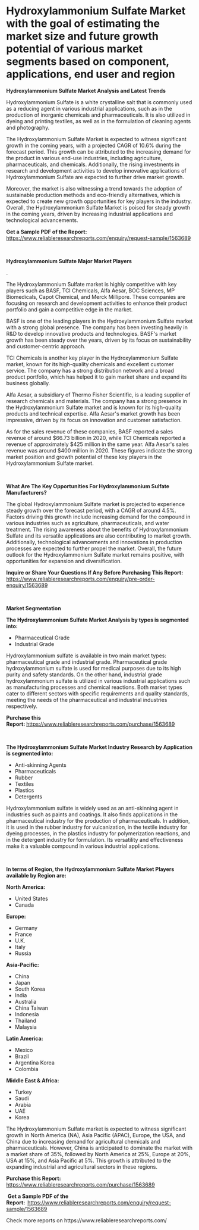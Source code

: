 <p><h1>Hydroxylammonium Sulfate Market with the goal of estimating the market size and future growth potential of various market segments based on component, applications, end user and region</h1></p><p><strong>Hydroxylammonium Sulfate Market Analysis and Latest Trends</strong></p>
<p><p>Hydroxylammonium Sulfate is a white crystalline salt that is commonly used as a reducing agent in various industrial applications, such as in the production of inorganic chemicals and pharmaceuticals. It is also utilized in dyeing and printing textiles, as well as in the formulation of cleaning agents and photography.</p><p>The Hydroxylammonium Sulfate Market is expected to witness significant growth in the coming years, with a projected CAGR of 10.6% during the forecast period. This growth can be attributed to the increasing demand for the product in various end-use industries, including agriculture, pharmaceuticals, and chemicals. Additionally, the rising investments in research and development activities to develop innovative applications of Hydroxylammonium Sulfate are expected to further drive market growth.</p><p>Moreover, the market is also witnessing a trend towards the adoption of sustainable production methods and eco-friendly alternatives, which is expected to create new growth opportunities for key players in the industry. Overall, the Hydroxylammonium Sulfate Market is poised for steady growth in the coming years, driven by increasing industrial applications and technological advancements.</p></p>
<p><strong>Get a Sample PDF of the Report:&nbsp;</strong> <a href="https://www.reliableresearchreports.com/enquiry/request-sample/1563689">https://www.reliableresearchreports.com/enquiry/request-sample/1563689</a></p>
<p>&nbsp;</p>
<p><strong>Hydroxylammonium Sulfate Major Market Players</strong></p>
<p><p>.</p><p>The Hydroxylammonium Sulfate market is highly competitive with key players such as BASF, TCI Chemicals, Alfa Aesar, BOC Sciences, MP Biomedicals, Capot Chemical, and Merck Millipore. These companies are focusing on research and development activities to enhance their product portfolio and gain a competitive edge in the market.</p><p>BASF is one of the leading players in the Hydroxylammonium Sulfate market with a strong global presence. The company has been investing heavily in R&D to develop innovative products and technologies. BASF's market growth has been steady over the years, driven by its focus on sustainability and customer-centric approach.</p><p>TCI Chemicals is another key player in the Hydroxylammonium Sulfate market, known for its high-quality chemicals and excellent customer service. The company has a strong distribution network and a broad product portfolio, which has helped it to gain market share and expand its business globally.</p><p>Alfa Aesar, a subsidiary of Thermo Fisher Scientific, is a leading supplier of research chemicals and materials. The company has a strong presence in the Hydroxylammonium Sulfate market and is known for its high-quality products and technical expertise. Alfa Aesar's market growth has been impressive, driven by its focus on innovation and customer satisfaction.</p><p>As for the sales revenue of these companies, BASF reported a sales revenue of around $66.73 billion in 2020, while TCI Chemicals reported a revenue of approximately $425 million in the same year. Alfa Aesar's sales revenue was around $400 million in 2020. These figures indicate the strong market position and growth potential of these key players in the Hydroxylammonium Sulfate market.</p></p>
<p>&nbsp;</p>
<p><strong>What Are The Key Opportunities For Hydroxylammonium Sulfate Manufacturers?</strong></p>
<p><p>The global Hydroxylammonium Sulfate market is projected to experience steady growth over the forecast period, with a CAGR of around 4.5%. Factors driving this growth include increasing demand for the compound in various industries such as agriculture, pharmaceuticals, and water treatment. The rising awareness about the benefits of Hydroxylammonium Sulfate and its versatile applications are also contributing to market growth. Additionally, technological advancements and innovations in production processes are expected to further propel the market. Overall, the future outlook for the Hydroxylammonium Sulfate market remains positive, with opportunities for expansion and diversification.</p></p>
<p><strong>Inquire or Share Your Questions If Any Before Purchasing This Report:</strong> <a href="https://www.reliableresearchreports.com/enquiry/pre-order-enquiry/1563689">https://www.reliableresearchreports.com/enquiry/pre-order-enquiry/1563689</a></p>
<p>&nbsp;</p>
<p><strong>Market Segmentation</strong></p>
<p><strong>The Hydroxylammonium Sulfate Market Analysis by types is segmented into:</strong></p>
<p><ul><li>Pharmaceutical Grade</li><li>Industrial Grade</li></ul></p>
<p><p>Hydroxylammonium sulfate is available in two main market types: pharmaceutical grade and industrial grade. Pharmaceutical grade hydroxylammonium sulfate is used for medical purposes due to its high purity and safety standards. On the other hand, industrial grade hydroxylammonium sulfate is utilized in various industrial applications such as manufacturing processes and chemical reactions. Both market types cater to different sectors with specific requirements and quality standards, meeting the needs of the pharmaceutical and industrial industries respectively.</p></p>
<p><strong>Purchase this Report:&nbsp;</strong><a href="https://www.reliableresearchreports.com/purchase/1563689">https://www.reliableresearchreports.com/purchase/1563689</a></p>
<p>&nbsp;</p>
<p><strong>The Hydroxylammonium Sulfate Market Industry Research by Application is segmented into:</strong></p>
<p><ul><li>Anti-skinning Agents</li><li>Pharmaceuticals</li><li>Rubber</li><li>Textiles</li><li>Plastics</li><li>Detergents</li></ul></p>
<p><p>Hydroxylammonium sulfate is widely used as an anti-skinning agent in industries such as paints and coatings. It also finds applications in the pharmaceutical industry for the production of pharmaceuticals. In addition, it is used in the rubber industry for vulcanization, in the textile industry for dyeing processes, in the plastics industry for polymerization reactions, and in the detergent industry for formulation. Its versatility and effectiveness make it a valuable compound in various industrial applications.</p></p>
<p>&nbsp;</p>
<p><strong>In terms of Region, the Hydroxylammonium Sulfate Market Players available by Region are:</strong></p>
<p>
    <p> <strong> North America: </strong>
        <ul>
            <li>United States</li>
            <li>Canada</li>
        </ul>
        </p> 
    <p> <strong> Europe: </strong>
        <ul>
            <li>Germany</li>
            <li>France</li>
            <li>U.K.</li>
            <li>Italy</li>
            <li>Russia</li>
        </ul>
        </p> 
    <p> <strong> Asia-Pacific: </strong>
        <ul>
            <li>China</li>
            <li>Japan</li>
            <li>South Korea</li>
            <li>India</li>
            <li>Australia</li>
            <li>China Taiwan</li>
            <li>Indonesia</li>
            <li>Thailand</li>
            <li>Malaysia</li>
        </ul>
        </p> 
    <p> <strong> Latin America: </strong>
        <ul>
            <li>Mexico</li>
            <li>Brazil</li>
            <li>Argentina Korea</li>
            <li>Colombia</li>
        </ul>
        </p> 
    <p> <strong> Middle East & Africa: </strong>
        <ul>
            <li>Turkey</li>
            <li>Saudi</li>
            <li>Arabia</li>
            <li>UAE</li>
            <li>Korea</li>
        </ul>
    </p>
    </p>
<p><p>The Hydroxylammonium Sulfate market is expected to witness significant growth in North America (NA), Asia Pacific (APAC), Europe, the USA, and China due to increasing demand for agricultural chemicals and pharmaceuticals. However, China is anticipated to dominate the market with a market share of 35%, followed by North America at 25%, Europe at 20%, USA at 15%, and Asia Pacific at 5%. This growth is attributed to the expanding industrial and agricultural sectors in these regions.</p></p>
<p><strong>Purchase this Report: </strong><a href="https://www.reliableresearchreports.com/purchase/1563689">https://www.reliableresearchreports.com/purchase/1563689</a></p>
<p>&nbsp;<strong>Get a Sample PDF of the Report:&nbsp;&nbsp;</strong><a href="https://www.reliableresearchreports.com/enquiry/request-sample/1563689">https://www.reliableresearchreports.com/enquiry/request-sample/1563689</a></p>
<p><strong></strong></p>
<p>Check more reports on https://www.reliableresearchreports.com/</p>